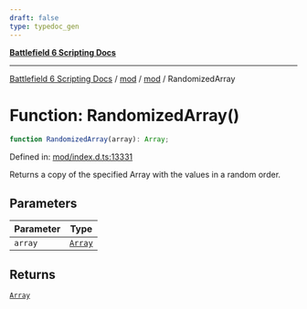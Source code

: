```yaml
---
draft: false
type: typedoc_gen
---
```


[**Battlefield 6 Scripting Docs**](../../../_index.md)

***

[Battlefield 6 Scripting Docs](../../../_index.md) / [mod](../../_index.md) / [mod](../_index.md) / RandomizedArray

# Function: RandomizedArray()

```ts
function RandomizedArray(array): Array;
```

Defined in: [mod/index.d.ts:13331](https://github.com/battlefield-portal-community/portal-docs/blob/6d87e21c5922a3efb03c634dbe98e5fe6e797672/generators/santiago/mod/index.d.ts#L13331)

Returns a copy of the specified Array with the values in a random order.

## Parameters

| Parameter | Type |
| ------ | ------ |
| `array` | [`Array`](../Array/_index.md) |

## Returns

[`Array`](../Array/_index.md)

